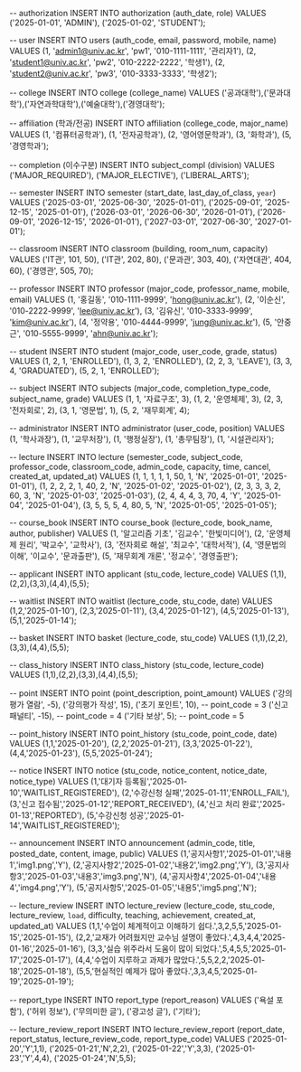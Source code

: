 -- authorization
INSERT INTO authorization (auth_date, role) VALUES
('2025-01-01', 'ADMIN'),
('2025-01-02', 'STUDENT');


-- user
INSERT INTO users (auth_code, email, password, mobile, name) VALUES
(1, 'admin1@univ.ac.kr', 'pw1', '010-1111-1111', '관리자1'),
(2, 'student1@univ.ac.kr', 'pw2', '010-2222-2222', '학생1'),
(2, 'student2@univ.ac.kr', 'pw3', '010-3333-3333', '학생2');


-- college
INSERT INTO college (college_name) VALUES
('공과대학'),('문과대학'),('자연과학대학'),('예술대학'),('경영대학');

-- affiliation (학과/전공)
INSERT INTO affiliation (college_code, major_name) VALUES
(1, '컴퓨터공학과'),
(1, '전자공학과'),
(2, '영어영문학과'),
(3, '화학과'),
(5, '경영학과');

-- completion (이수구분)
INSERT INTO subject_compl (division) VALUES
('MAJOR_REQUIRED'),
('MAJOR_ELECTIVE'),
('LIBERAL_ARTS');


-- semester
INSERT INTO semester (start_date, last_day_of_class, `year`) VALUES
('2025-03-01', '2025-06-30', '2025-01-01'),
('2025-09-01', '2025-12-15', '2025-01-01'),
('2026-03-01', '2026-06-30', '2026-01-01'),
('2026-09-01', '2026-12-15', '2026-01-01'),
('2027-03-01', '2027-06-30', '2027-01-01');

-- classroom
INSERT INTO classroom (building, room_num, capacity) VALUES
('IT관', 101, 50),
('IT관', 202, 80),
('문과관', 303, 40),
('자연대관', 404, 60),
('경영관', 505, 70);


-- professor
INSERT INTO professor (major_code, professor_name, mobile, email) VALUES
(1, '홍길동', '010-1111-9999', 'hong@univ.ac.kr'),
(2, '이순신', '010-2222-9999', 'lee@univ.ac.kr'),
(3, '김유신', '010-3333-9999', 'kim@univ.ac.kr'),
(4, '정약용', '010-4444-9999', 'jung@univ.ac.kr'),
(5, '안중근', '010-5555-9999', 'ahn@univ.ac.kr');

-- student
INSERT INTO student (major_code, user_code, grade, status) VALUES
(1, 2, 1, 'ENROLLED'),
(1, 3, 2, 'ENROLLED'),
(2, 2, 3, 'LEAVE'),
(3, 3, 4, 'GRADUATED'),
(5, 2, 1, 'ENROLLED');


-- subject
INSERT INTO subjects (major_code, completion_type_code, subject_name, grade) VALUES
(1, 1, '자료구조', 3),
(1, 2, '운영체제', 3),
(2, 3, '전자회로', 2),
(3, 1, '영문법', 1),
(5, 2, '재무회계', 4);

-- administrator
INSERT INTO administrator (user_code, position) VALUES
(1, '학사과장'),
(1, '교무처장'),
(1, '행정실장'),
(1, '총무팀장'),
(1, '시설관리자');

-- lecture
INSERT INTO lecture (semester_code, subject_code, professor_code, classroom_code, admin_code, capacity, time, cancel, created_at, updated_at) VALUES
(1, 1, 1, 1, 1, 50, 1, 'N', '2025-01-01', '2025-01-01'),
(1, 2, 2, 2, 1, 40, 2, 'N', '2025-01-02', '2025-01-02'),
(2, 3, 3, 3, 2, 60, 3, 'N', '2025-01-03', '2025-01-03'),
(2, 4, 4, 4, 3, 70, 4, 'Y', '2025-01-04', '2025-01-04'),
(3, 5, 5, 5, 4, 80, 5, 'N', '2025-01-05', '2025-01-05');

-- course_book
INSERT INTO course_book (lecture_code, book_name, author, publisher) VALUES
(1, '알고리즘 기초', '김교수', '한빛미디어'),
(2, '운영체제 원리', '박교수', '교학사'),
(3, '전자회로 해설', '최교수', '대학서적'),
(4, '영문법의 이해', '이교수', '문과출판'),
(5, '재무회계 개론', '정교수', '경영출판');


-- applicant
INSERT INTO applicant (stu_code, lecture_code) VALUES
(1,1),(2,2),(3,3),(4,4),(5,5);

-- waitlist
INSERT INTO waitlist (lecture_code, stu_code, date) VALUES
(1,2,'2025-01-10'),
(2,3,'2025-01-11'),
(3,4,'2025-01-12'),
(4,5,'2025-01-13'),
(5,1,'2025-01-14');

-- basket
INSERT INTO basket (lecture_code, stu_code) VALUES
(1,1),(2,2),(3,3),(4,4),(5,5);

-- class_history
INSERT INTO class_history (stu_code, lecture_code) VALUES
(1,1),(2,2),(3,3),(4,4),(5,5);


-- point
INSERT INTO point (point_description, point_amount) VALUES
('강의평가 열람', -5),
('강의평가 작성', 15),
('초기 포인트', 10),      	-- point_code = 3
('신고 패널티', -15),     	-- point_code = 4
('기타 보상', 5);           	-- point_code = 5


-- point_history
INSERT INTO point_history (stu_code, point_code, date) VALUES
(1,1,'2025-01-20'),
(2,2,'2025-01-21'),
(3,3,'2025-01-22'),
(4,4,'2025-01-23'),
(5,5,'2025-01-24');

-- notice
INSERT INTO notice (stu_code, notice_content, notice_date, notice_type) VALUES
(1,'대기자 등록됨','2025-01-10','WAITLIST_REGISTERED'),
(2,'수강신청 실패','2025-01-11','ENROLL_FAIL'),
(3,'신고 접수됨','2025-01-12','REPORT_RECEIVED'),
(4,'신고 처리 완료','2025-01-13','REPORTED'),
(5,'수강신청 성공','2025-01-14','WAITLIST_REGISTERED');

-- announcement
INSERT INTO announcement (admin_code, title, posted_date, content, image, public) VALUES
(1,'공지사항1','2025-01-01','내용1','img1.png','Y'),
(2,'공지사항2','2025-01-02','내용2','img2.png','Y'),
(3,'공지사항3','2025-01-03','내용3','img3.png','N'),
(4,'공지사항4','2025-01-04','내용4','img4.png','Y'),
(5,'공지사항5','2025-01-05','내용5','img5.png','N');


-- lecture_review
INSERT INTO lecture_review (lecture_code, stu_code, lecture_review, `load`, difficulty, teaching, achievement, created_at, updated_at) VALUES
(1,1,'수업이  체계적이고 이해하기 쉽다.',3,2,5,5,'2025-01-15','2025-01-15'),
(2,2,'교재가 어려웠지만 교수님 설명이 좋았다.',4,3,4,4,'2025-01-16','2025-01-16'),
(3,3,'실습 위주라서 도움이 많이 되었다.',5,4,5,5,'2025-01-17','2025-01-17'),
(4,4,'수업이 지루하고 과제가 많았다.',5,5,2,2,'2025-01-18','2025-01-18'),
(5,5,'현실적인 예제가 많아 좋았다.',3,3,4,5,'2025-01-19','2025-01-19');

-- report_type
INSERT INTO report_type (report_reason) VALUES
('욕설 포함'),
('허위 정보'),
('무의미한 글'),
('광고성 글'),
('기타');

-- lecture_review_report
INSERT INTO lecture_review_report (report_date, report_status, lecture_review_code, report_type_code) VALUES
('2025-01-20','Y',1,1),
('2025-01-21','N',2,2),
('2025-01-22','Y',3,3),
('2025-01-23','Y',4,4),
('2025-01-24','N',5,5);
